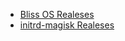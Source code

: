 - [Bliss OS Realeses](https://github.com/AndroidOS-PRO/BlissOS/releases)
- [initrd-magisk Realeses](https://github.com/AndroidOS-PRO/initrd-magisk/releases)